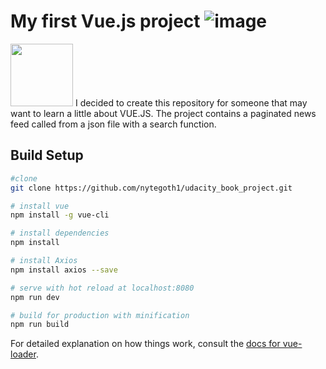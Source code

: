 # My first Vue.js project ![image](https://vuejs.org/images/logo.png)
<img src="https://vuejs.org/images/logo.png" width="100" height="100">
I decided to create this repository for someone that may want to learn a little about VUE.JS.
The project contains a paginated news feed called from a json file with a search function.

## Build Setup

``` bash
#clone
git clone https://github.com/nytegoth1/udacity_book_project.git

# install vue
npm install -g vue-cli

# install dependencies
npm install

# install Axios
npm install axios --save

# serve with hot reload at localhost:8080
npm run dev

# build for production with minification
npm run build
```

For detailed explanation on how things work, consult the [docs for vue-loader](http://vuejs.github.io/vue-loader).
